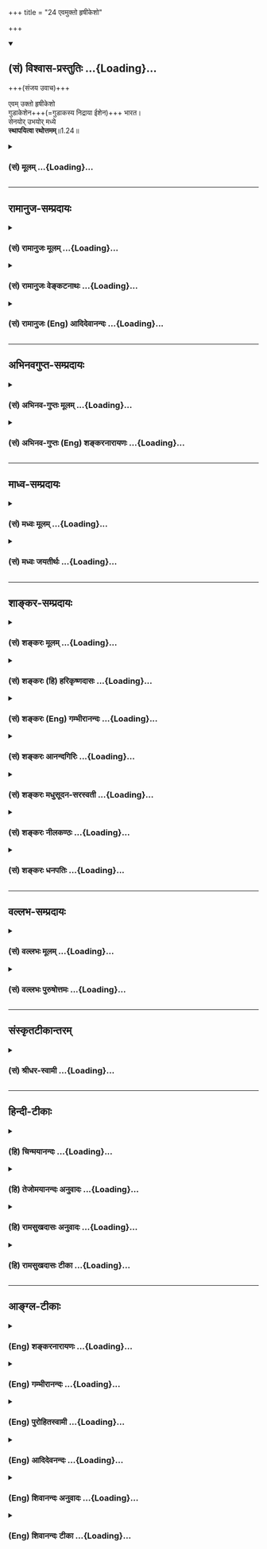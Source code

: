 +++
title = "24 एवमुक्तो हृषीकेशो"

+++
<div class="js_include" newlevelforh1="2" title="(सं) विश्वास-प्रस्तुतिः" unfilled url="/mahAbhAratam/vyAsaH/shlokashaH/06-bhIShma-parva/03-bhagavad-gItA-parva/saMskRtam/vishvAsa-prastutiH/01_arjuna-viShAda-yogaH/24_evamukto_hRShIkes.md">
<details open><summary><h2>(सं) विश्वास-प्रस्तुतिः ...{Loading}...</h2></summary>

+++(संजय उवाच)+++


एवम् उक्तो हृषीकेशो  
गुडाकेशेन+++(=गुडाकस्य निद्राया ईशेन)+++ भारत।  
सेनयोर् उभयोर् मध्ये  
**स्थापयित्वा रथोत्तमम्**॥1.24॥
</details>
</div>
<div class="js_include collapsed" newlevelforh1="3" title="(सं) मूलम्" unfilled url="/mahAbhAratam/vyAsaH/shlokashaH/06-bhIShma-parva/03-bhagavad-gItA-parva/saMskRtam/mUlam/01_arjuna-viShAda-yogaH/24_evamukto_hRShIkes.md">
<details><summary><h3>(सं) मूलम् ...{Loading}...</h3></summary>

संजय उवाच  
एवमुक्तो हृषीकेशो गुडाकेशेन भारत।  
सेनयोरुभयोर्मध्ये स्थापयित्वा रथोत्तमम्।।1.24।।
</details>
</div>


_________________
## रामानुज-सम्प्रदायः
<div class="js_include collapsed" newlevelforh1="3" title="(सं) रामानुजः मूलम्" unfilled url="/mahAbhAratam/vyAsaH/shlokashaH/06-bhIShma-parva/03-bhagavad-gItA-parva/saMskRtam/rAmAnujaH/mUlam/01_arjuna-viShAda-yogaH/24_evamukto_hRShIkes.md">
<details><summary><h3>(सं) रामानुजः मूलम् ...{Loading}...</h3></summary>

२५-तमस्य टीका दृश्या।

</details>
</div>
<div class="js_include collapsed" newlevelforh1="3" title="(सं) रामानुजः वेङ्कटनाथः" unfilled url="/mahAbhAratam/vyAsaH/shlokashaH/06-bhIShma-parva/03-bhagavad-gItA-parva/saMskRtam/rAmAnujaH/venkaTanAthaH/01_arjuna-viShAda-yogaH/24_evamukto_hRShIkes.md">
<details><summary><h3>(सं) रामानुजः वेङ्कटनाथः ...{Loading}...</h3></summary>

1.24 इत्यस्याभिप्रेतकथनंतदीक्षणक्षमे स्थाने इति। अचोदयदित्यनेनस्थापय
इत्यत्र प्रत्ययस्य नियोगार्थत्वं दर्शितम्। सर्व प्रशासिता
नियोज्योऽभवदित्याश्चर्यमिति भावः।  
  
  
  
।।1.24।। एवमुक्तः इत्यादेःमहीक्षिताम् इत्यन्तस्यार्थमाह स चेति।
अर्जुनवचनरथस्थापनयोर्व्यवधायकाभावफलितमुक्तंतत्क्षणादेवेति। भीष्मद्रोणप्रमुखतः
इत्यत्र प्रमुखशब्दः आदिशब्दसमानार्थः तद्गतस्तसिप्रत्ययश्च
सार्वविभक्तिकत्वात् षष्ठीबहुवचनार्थ
इत्यभिप्रायेणोक्तंभीष्मद्रोणादीनामिति। तथाचकारोऽवधारणार्थ इति
दर्शयितुंसर्वेषामेवेत्युक्तम्। अनादरे षष्ठीति व्यञ्जनायपश्यतामिति
पदाध्याहारः। यद्वा प्रमुखतः अग्रत इत्यर्थः। तदेवमहीक्षिताम् इत्यत्रापि
बुद्ध्या निष्कृष्य योजनीयम् तदा चकारः समुच्चयार्थः। भाष्ये त्वेवकारोऽपि
तदर्थ एव पश्यतामिति फलितार्थोक्तिः। उवाच पार्थ इत्यस्य तात्पर्यमाह
ईदृशीति। एतान्समवेतान् इति जेतव्यसमुदायप्रदर्शनेन विजयस्थितिरभिप्रेतेति
भावः। यद्वा धार्तराष्ट्रकर्मकविजयस्थितिरित्यर्थः। धृतराष्ट्रं प्रति
सञ्जयवाक्याभिप्रायेणभवदीयानामित्युक्तम्। अथवा
धार्तराष्ट्रकर्तृकविजयस्थितिरित्यमित्युपालम्भगर्भमवोचदित्यर्थः।
अयमेवार्थ उचितः अर्जुनं प्रति कृष्णेन भवतामित्येतावन्मात्रस्य
वक्तव्यत्वात्। धृतराष्ट्रं प्रति तुभवत्पुत्राणाम् पृ.40रा.भा. इति
पूर्वोक्तवत्भवदीयान्विलोक्य पृ.46रा.भा. इति वक्ष्यमाणवच्चात्रापि
भवदीयनिर्देशोपपत्तेः। किमकुर्वत 1।1 इति गूढाभिसन्धेः पृच्छतो
धृतराष्ट्रस्य गूढाभिसन्धिः सञ्जयो धार्तराष्ट्रहृदयविदारणादिकमेवमकथयत्।  
  
  

</details>
</div>
<div class="js_include collapsed" newlevelforh1="3" title="(सं) रामानुजः (Eng) आदिदेवानन्दः" unfilled url="/mahAbhAratam/vyAsaH/shlokashaH/06-bhIShma-parva/03-bhagavad-gItA-parva/saMskRtam/rAmAnujaH/english/AdidevAnandaH/01_arjuna-viShAda-yogaH/24_evamukto_hRShIkes.md">
<details><summary><h3>(सं) रामानुजः (Eng) आदिदेवानन्दः ...{Loading}...</h3></summary>

1.20 - 1.25 Arjuna said - Sanjaya said Thus, directed by him, Sri Krsna did immediately as He had been directed, while Bhisma, Drona and others and all the kings were looking on. Such is the prospect of victory for your men.

</details>
</div>


_________________
## अभिनवगुप्त-सम्प्रदायः
<div class="js_include collapsed" newlevelforh1="3" title="(सं) अभिनव-गुप्तः मूलम्" unfilled url="/mahAbhAratam/vyAsaH/shlokashaH/06-bhIShma-parva/03-bhagavad-gItA-parva/saMskRtam/abhinava-guptaH/mUlam/01_arjuna-viShAda-yogaH/24_evamukto_hRShIkes.md">
<details><summary><h3>(सं) अभिनव-गुप्तः मूलम् ...{Loading}...</h3></summary>

।।1.24।। No commentary.  
  

</details>
</div>
<div class="js_include collapsed" newlevelforh1="3" title="(सं) अभिनव-गुप्तः (Eng) शङ्करनारायणः" unfilled url="/mahAbhAratam/vyAsaH/shlokashaH/06-bhIShma-parva/03-bhagavad-gItA-parva/saMskRtam/abhinava-guptaH/english/shankaranArAyaNaH/01_arjuna-viShAda-yogaH/24_evamukto_hRShIkes.md">
<details><summary><h3>(सं) अभिनव-गुप्तः (Eng) शङ्करनारायणः ...{Loading}...</h3></summary>

1.12 1.29 Sri Abhinavgupta did not comment upon this sloka.

</details>
</div>


_________________
## माध्व-सम्प्रदायः
<div class="js_include collapsed" newlevelforh1="3" title="(सं) मध्वः मूलम्" unfilled url="/mahAbhAratam/vyAsaH/shlokashaH/06-bhIShma-parva/03-bhagavad-gItA-parva/saMskRtam/madhvaH/mUlam/01_arjuna-viShAda-yogaH/24_evamukto_hRShIkes.md">
<details><summary><h3>(सं) मध्वः मूलम् ...{Loading}...</h3></summary>

  
  
।।1.24।। Sri Madhvacharya did not comment on this sloka. The commentary
starts from 2.11.  
  

</details>
</div>
<div class="js_include collapsed" newlevelforh1="3" title="(सं) मध्वः जयतीर्थः" unfilled url="/mahAbhAratam/vyAsaH/shlokashaH/06-bhIShma-parva/03-bhagavad-gItA-parva/saMskRtam/madhvaH/jayatIrthaH/01_arjuna-viShAda-yogaH/24_evamukto_hRShIkes.md">
<details><summary><h3>(सं) मध्वः जयतीर्थः ...{Loading}...</h3></summary>

  
  
।।1.24।। Sri Jayatirtha did not comment on this sloka. The commentary
starts from 2.11.  
  

</details>
</div>


_________________
## शाङ्कर-सम्प्रदायः
<div class="js_include collapsed" newlevelforh1="3" title="(सं) शङ्करः मूलम्" unfilled url="/mahAbhAratam/vyAsaH/shlokashaH/06-bhIShma-parva/03-bhagavad-gItA-parva/saMskRtam/shankaraH/mUlam/01_arjuna-viShAda-yogaH/24_evamukto_hRShIkes.md">
<details><summary><h3>(सं) शङ्करः मूलम् ...{Loading}...</h3></summary>

1.24 Sri Sankaracharya did not comment on this sloka. The commentary
starts from 2.10.  
  

</details>
</div>
<div class="js_include collapsed" newlevelforh1="3" title="(सं) शङ्करः (हि) हरिकृष्णदासः" unfilled url="/mahAbhAratam/vyAsaH/shlokashaH/06-bhIShma-parva/03-bhagavad-gItA-parva/saMskRtam/shankaraH/hindI/harikRShNadAsaH/01_arjuna-viShAda-yogaH/24_evamukto_hRShIkes.md">
<details><summary><h3>(सं) शङ्करः (हि) हरिकृष्णदासः ...{Loading}...</h3></summary>

।।1.24।। Sri Sankaracharya did not comment on this sloka.  
  

</details>
</div>
<div class="js_include collapsed" newlevelforh1="3" title="(सं) शङ्करः (Eng) गम्भीरानन्दः" unfilled url="/mahAbhAratam/vyAsaH/shlokashaH/06-bhIShma-parva/03-bhagavad-gItA-parva/saMskRtam/shankaraH/english/gambhIrAnandaH/01_arjuna-viShAda-yogaH/24_evamukto_hRShIkes.md">
<details><summary><h3>(सं) शङ्करः (Eng) गम्भीरानन्दः ...{Loading}...</h3></summary>

1.24 Sri Sankaracharya did not comment on this sloka. The commentary
starts from 2.10.

</details>
</div>
<div class="js_include collapsed" newlevelforh1="3" title="(सं) शङ्करः आनन्दगिरिः" unfilled url="/mahAbhAratam/vyAsaH/shlokashaH/06-bhIShma-parva/03-bhagavad-gItA-parva/saMskRtam/shankaraH/AnandagiriH/01_arjuna-viShAda-yogaH/24_evamukto_hRShIkes.md">
<details><summary><h3>(सं) शङ्करः आनन्दगिरिः ...{Loading}...</h3></summary>

।।1.24।। एवमर्जुनेन प्रेरितो भगवानहिंसारूपं धर्ममाश्रित्य प्रायशो
युद्धात्तं निवर्तयिष्यतीति धृतराष्ट्रस्य मनीषां दुदूषयिषुः संजयो राजानं
प्रत्युक्तवानित्याह **संजय इति।** भगवतोऽपि भूभारापहारार्थं
प्रवृत्तस्यार्जुनाभिप्रायप्रतिपत्तिद्वारेण स्वाभिसन्धिं प्रतिलभमानस्य
परोक्तिमनुसृत्य स्वाभिप्रायानुकूलमनुष्ठानमादर्शयति **एवमिति।  
**

</details>
</div>
<div class="js_include collapsed" newlevelforh1="3" title="(सं) शङ्करः मधुसूदन-सरस्वती" unfilled url="/mahAbhAratam/vyAsaH/shlokashaH/06-bhIShma-parva/03-bhagavad-gItA-parva/saMskRtam/shankaraH/madhusUdana-sarasvatI/01_arjuna-viShAda-yogaH/24_evamukto_hRShIkes.md">
<details><summary><h3>(सं) शङ्करः मधुसूदन-सरस्वती ...{Loading}...</h3></summary>

।।1.24।। एवमर्जुनेन प्रेरितो भगवानहिंसारूपं धर्ममाश्रित्य प्रायशो
युद्धात्तं व्यावर्तयिष्यतीति धृतराष्ट्राभिप्रायमालक्ष्य तन्निराचिकीर्षुः
संजयो धृतराष्ट्रं प्रत्युक्तवानित्याह वैशम्पायनः। हे भारत धृतराष्ट्र
भरतवंशमर्यादामनुसंधायापि द्रोहं परित्यज ज्ञातीनामिति संबोधनाभिप्रायः।
गुडाकाया निद्राया ईशेन जितनिद्रतया सर्वत्र सावधानेनार्जुनेनैवमुक्तो
भगवान् अयं मद्भृत्योऽपि सारथ्ये मां नियोजयतीति दोषमासज्य नाकुप्यत् नवा
तं युद्धान्न्यवर्तयत् किंतु सेनयोरुभयोर्मध्ये भीष्मद्रोणप्रमुखतः तयोः
प्रमुखे संमुखे सर्वेषां महीक्षितां च संमुखे।
आद्यादित्वात्सार्वविभक्तिकस्तसिः। चकारेण समासनिविष्टोऽपि प्रमुखतःशब्द
आकृष्यते। भीष्मद्रोणयोः पृथक्कीर्तनमतिप्राधान्यसूचनाय। रथोत्तममग्निना
दत्तं दिव्यं रथं भगवता स्वयमेव सारथ्येनाधिष्ठिततया च सर्वोत्तमं
स्थापयित्वा हृषीकेशः सर्वेषां निगूढाभिप्रायज्ञो भगवानार्जुनस्य
शोकमोहावुपस्थिताविति विज्ञाय सोपहासमर्जुनमुवाच। हे पार्थ पृथायाः
स्त्रीस्वभावेन शोकमोहग्रस्ततया तत्संबन्धिनस्तवापि तद्वत्ता समुपस्थितेति
सूचयन् हृषीकेशत्वमात्मनो दर्शयति। पृथा मम पितुः स्वसा तस्याः पुत्रोऽसीति
संबन्धोल्लेखेन चाश्वासयति। मम सारथ्ये निश्चितो भूत्वा सर्वानपि
समवेतान्कुरुन्युयुत्सून्पश्य निःशङ्कतयेति दर्शनविध्यभिप्रायः। अहं
सारथ्येऽतिसावधानस्त्वं तु सांप्रतमेव रथित्वं लक्ष्यसीति किं तव
परसेनादर्शनेनेत्यर्जुनस्य धैर्यमापादयितुं पश्येत्येतावत्पर्यन्तं भगवतो
वाक्यम् अन्यथा रथं सेनयोर्मध्ये स्थापयामासेत्येतावन्मात्रं ब्रूयात्।  
  

</details>
</div>
<div class="js_include collapsed" newlevelforh1="3" title="(सं) शङ्करः नीलकण्ठः" unfilled url="/mahAbhAratam/vyAsaH/shlokashaH/06-bhIShma-parva/03-bhagavad-gItA-parva/saMskRtam/shankaraH/nIlakaNThaH/01_arjuna-viShAda-yogaH/24_evamukto_hRShIkes.md">
<details><summary><h3>(सं) शङ्करः नीलकण्ठः ...{Loading}...</h3></summary>

।।1.24।। रथोत्तमं स्थापयित्वा उवाचेति द्वयोः संबन्धः।  
  

</details>
</div>
<div class="js_include collapsed" newlevelforh1="3" title="(सं) शङ्करः धनपतिः" unfilled url="/mahAbhAratam/vyAsaH/shlokashaH/06-bhIShma-parva/03-bhagavad-gItA-parva/saMskRtam/shankaraH/dhanapatiH/01_arjuna-viShAda-yogaH/24_evamukto_hRShIkes.md">
<details><summary><h3>(सं) शङ्करः धनपतिः ...{Loading}...</h3></summary>

।।1.24 1.25।। ततः किं वृत्तमित्यपेक्षायां संजय उवाच **एवमित्यादि।**
यत्तु एवमर्जुनेन प्रेरितो भगवानहिंसारुपं धर्ममाश्रित्य प्रायशस्तं
युद्धाह्यावर्तयिष्यतीति धृतराष्ट्राभिप्रायमालक्ष्य संजय उवाचेति
तदुपेक्ष्यम्। युद्धमेव जातमिति श्रुतवत एवमभिप्रायवर्णनस्यानुचितत्वात्।
एवं पूर्वोक्तेन प्रकारेण गुडाकेशेनार्जुनेनोक्तो हृषीकेशो भगवान्वासुदेवः
सेनयोरुभयोर्मध्ये भीष्मद्रोणयोः सर्वोत्तमयोः सर्वेषां च महीक्षितां
महीपतीनां प्रमुखतः संमुखे रथोत्तमं दिव्यं रथं स्थापयित्वोवाचोक्तवान्।
पार्थ एतान्कुरुन्भीष्मादीन्समवेतान्युद्धार्थं मिलितान्पश्येति
द्वयोरर्थः। तथाच यस्याज्ञामीश्वरोऽप्यङगीकरोति तस्यार्जुनस्य माहात्म्यं
किं वक्तव्यमिति भावः। हे भारत भरतवंशोद्भवत्वाच्छोकं मा कुर्वित्याशयः।
भरतवंशमर्यादामनुसंधायापि द्रोहं परित्यज ज्ञातीनामिति संबोधनाशय इति
केचित्। गुडाकेशेन जिताज्ञाननिद्रेणैवमुक्तो हृषीकेशः सर्वेन्द्रियनियन्ता
लोकोद्धाराय स्वस्वरुपभूतस्यार्जुनस्यान्तःकरणे शोकमोहयोराविर्भावयिता
सेनयोरुभयोंर्मध्ये भीष्मद्रोणयोः सर्वेषां च राज्ञां प्रमुखतः रथोत्तमं  
  
स्थापयित्वोवाच। हे पार्थ लोकोद्धाराय स्त्रीस्वभावौ शोकमोहावङ्गीकुरु।
कथमित्यपेक्षायामाह। एतान्मिलितान्कुरुन्सर्वान्स्वबान्धवान्पश्य दृष्ट्वा
चैते मदीया एतानहं न हन्मीति निर्विण्णो भवेति
हृषीकेशादिपदैस्तात्पर्यार्थः सूचितः। हृषीकेशः सर्वेषां निगूढाभिप्रायज्ञो
भगवान् अर्जुनस्य शोकमोहावुपस्थिताविति विज्ञाय सोपहासमर्जुनमुवाच हे पार्थ
पृथायाः स्त्रीस्वभावत्वेन शोकमोहग्रस्ततया तत्संबन्धिनस्तवापि
तद्वित्तोपस्थितेति सूचयन् हृषीकेशत्वमात्मनो दर्शयति। पृथा मम पितुः स्वसा
तस्या पुत्रोऽसीति। तत्संबन्धोल्लेखेनवाश्वासयति। मम सारथ्ये निश्चितो
भूत्वा सर्वानपि समवेतान्कुरुन्युयुत्सून्पश्य निःशङ्कतयेति
दर्शनविध्यभिप्रायः। अहं सारथ्येऽतिसावधानस्त्वं तु सांप्रतमेव रथित्वं
त्यक्षयसीति किं तव परसेनादर्शनेनेत्यर्जुनस्य धैर्यमापादयितुं
पश्येत्येतावत्पर्यन्तं भगवतो वाक्यम्। अन्यथा रथं सेनयोर्मध्ये
स्थापयामासेत्येतावदेव ब्रूयादिति केचित्।  

</details>
</div>


_________________
## वल्लभ-सम्प्रदायः
<div class="js_include collapsed" newlevelforh1="3" title="(सं) वल्लभः मूलम्" unfilled url="/mahAbhAratam/vyAsaH/shlokashaH/06-bhIShma-parva/03-bhagavad-gItA-parva/saMskRtam/vallabhaH/mUlam/01_arjuna-viShAda-yogaH/24_evamukto_hRShIkes.md">
<details><summary><h3>(सं) वल्लभः मूलम् ...{Loading}...</h3></summary>

।।1.24 1.25।। एवमुक्तः स भगवान् वासुदेवः सर्वेषां भीष्मादीनां प्रमुखतश्च
यथोक्तं दर्शयन् चकार।  

</details>
</div>
<div class="js_include collapsed" newlevelforh1="3" title="(सं) वल्लभः पुरुषोत्तमः" unfilled url="/mahAbhAratam/vyAsaH/shlokashaH/06-bhIShma-parva/03-bhagavad-gItA-parva/saMskRtam/vallabhaH/puruShottamaH/01_arjuna-viShAda-yogaH/24_evamukto_hRShIkes.md">
<details><summary><h3>(सं) वल्लभः पुरुषोत्तमः ...{Loading}...</h3></summary>

  
  
।।1.24।। एवमर्जुनवाक्यं श्रुत्वोभयोः सेनयोर्मध्ये रथमास्थाप्यार्जुनं
प्रत्युवाच भगवान् इत्याह सञ्जयो द्वाभ्यां एवमुक्त इति। एवं गुडाकेशेन
जितनिद्रेणार्जुनेन उक्तो हृषीकेशः उभयोः सेनयोर्मध्ये रथोत्तमं
स्थापयित्वाऽर्जुनं प्रत्युवाच। हृषीकेशत्वात्तत्प्रेरकः स्वयमेवेति न
विमनस्कत्वम्।  
  
  
  

</details>
</div>


_________________
## संस्कृतटीकान्तरम्
<div class="js_include collapsed" newlevelforh1="3" title="(सं) श्रीधर-स्वामी" unfilled url="/mahAbhAratam/vyAsaH/shlokashaH/06-bhIShma-parva/03-bhagavad-gItA-parva/saMskRtam/shrIdhara-svAmI/01_arjuna-viShAda-yogaH/24_evamukto_hRShIkes.md">
<details><summary><h3>(सं) श्रीधर-स्वामी ...{Loading}...</h3></summary>

**।।1.24।।** ततः किं प्रवृत्तमित्यपेक्षायां संजय उवाच **एवमिति।**
गुडाका निद्रा तस्या ईशेन जितनिद्रेणार्जुनेनैवमुक्तः सन् हे भारत
धृतराष्ट्र सेनयोर्मध्ये रथानामुत्तमम् रथं हृषीकेशः स्थापितवान्।  
  

</details>
</div>


_________________
## हिन्दी-टीकाः
<div class="js_include collapsed" newlevelforh1="3" title="(हि) चिन्मयानन्दः" unfilled url="/mahAbhAratam/vyAsaH/shlokashaH/06-bhIShma-parva/03-bhagavad-gItA-parva/hindI/chinmayAnandaH/01_arjuna-viShAda-yogaH/24_evamukto_hRShIkes.md">
<details><summary><h3>(हि) चिन्मयानन्दः ...{Loading}...</h3></summary>

।।1.24।। No commentary.  
  

</details>
</div>
<div class="js_include collapsed" newlevelforh1="3" title="(हि) तेजोमयानन्दः अनुवादः" unfilled url="/mahAbhAratam/vyAsaH/shlokashaH/06-bhIShma-parva/03-bhagavad-gItA-parva/hindI/tejomayAnandaH/anuvAdaH/01_arjuna-viShAda-yogaH/24_evamukto_hRShIkes.md">
<details><summary><h3>(हि) तेजोमयानन्दः अनुवादः ...{Loading}...</h3></summary>

।।1.24।। संजय ने कहा -- हे भारत (धृतराष्ट्र) ! अर्जुन के इस प्रकार कहने
पर भगवान् हृषीकेश ने दोनों सेनाओं के मध्य उत्तम रथ को खड़ा करके।

</details>
</div>
<div class="js_include collapsed" newlevelforh1="3" title="(हि) रामसुखदासः अनुवादः" unfilled url="/mahAbhAratam/vyAsaH/shlokashaH/06-bhIShma-parva/03-bhagavad-gItA-parva/hindI/rAmasukhadAsaH/anuvAdaH/01_arjuna-viShAda-yogaH/24_evamukto_hRShIkes.md">
<details><summary><h3>(हि) रामसुखदासः अनुवादः ...{Loading}...</h3></summary>

।।1.24 -- 1.25।। संजय बोले - हे भरतवंशी राजन्! निद्राविजयी अर्जुन के
द्वारा इस तरह कहने पर अन्तर्यामी भगवान् श्रीकृष्ण ने दोनों सेनाओं के
मध्यभाग में पितामह भीष्म और आचार्य द्रोण के सामने तथा सम्पूर्ण राजाओं के
सामने श्रेष्ठ रथ को खड़ा करके इस तरह कहा कि 'हे पार्थ! इन इकट्ठे हुए
कुरुवंशियोंको देख'।

</details>
</div>
<div class="js_include collapsed" newlevelforh1="3" title="(हि) रामसुखदासः टीका" unfilled url="/mahAbhAratam/vyAsaH/shlokashaH/06-bhIShma-parva/03-bhagavad-gItA-parva/hindI/rAmasukhadAsaH/TIkA/01_arjuna-viShAda-yogaH/24_evamukto_hRShIkes.md">
<details><summary><h3>(हि) रामसुखदासः टीका ...{Loading}...</h3></summary>

1.24।।***व्याख्या--*'गुडाकेशेन'--'गुडाकेश'**शब्दके दो अर्थ होते हैं
(1) **'गुडा'** नाम मुड़े हुएका है और **'केश'** नाम बालोंका है। जिसके
सिरके बाल मुड़े हुए अर्थात् घुँघराले हैं उसका नाम **'गुडाकेश'** है।
(2) **'गुडाका'** नाम निद्राका है और **'ईश'** नाम स्वामीका है। जो
निद्राका स्वामी है अर्थात् निद्रा ले चाहे न ले--ऐसा जिसका निद्रापर
अधिकार है, उसका नाम **'गुडाकेश'**है। अर्जुनके केश घुँघराले थे और उनका
निद्रापर आधिपत्य था; अतः उनको **'गुडाकेश'** कहा गया है।  
**'एवमुक्तः'--**जो निद्रा-आलस्यके सुखका गुलाम नहीं होता और जो
विषय-भोगोंका दास नहीं होता, केवल भगवान्का ही दास (भक्त) होता है, उस
भक्तकी बात भगवान् सुनते हैं; केवल सुनते ही नहीं, उसकी आज्ञाका पालन भी
करते हैं। इसलिये अपने सखा भक्त अर्जुनके द्वारा आज्ञा देनेपर अन्तर्यामी
भगवान् श्रीकृष्णने दोनों सेनाओंके बीचमें अर्जुनका रथ खड़ा कर दिया।  
**'हृषीकेशः'--**इन्द्रियोंका नाम **'हृषीक'**है। जो इन्द्रियोंके ईश
अर्थात् स्वामी हैं, उनको हृषीकेश कहते हैं। पहले इक्कीसवें श्लोकमें और
यहाँ **'हृषीकेश'** कहनेका तात्पर्य है कि जो मन, बुद्धि, इन्द्रियाँ आदि
सबके प्रेरक हैं सबको आज्ञा देनेवाले हैं, वे ही अन्तर्यामी भगवान् यहाँ
अर्जुनकी आज्ञाका पालन करनेवाले बन गये हैं! यह उनकी अर्जुनपर कितनी अधिक
कृपा है!  
**'सेनयोरुभयोर्मध्ये स्थापयित्वा रथोत्तमम्'--**दोनों सेनाओंके बीचमें
जहाँ खाली जगह थी, वहाँ भगवान्ने अर्जुनके श्रेष्ठ रथको खड़ा कर दिया।  
**'भीष्मद्रोणप्रमुखतः सर्वेषां च महीक्षिताम्'--**उस रथको भी भगवान्ने
विलक्षण चतुराईसे ऐसी जगह खड़ा किया, जहाँसे अर्जुनको कौटुम्बिक
सम्बन्धवाले पितामह भीष्म, विद्याके सम्बन्धवाले आचार्य द्रोण एवं
कौरवसेनाके मुख्य-मुख्य राजालोग सामने दिखायी दे सकें।  
**'उवाच पार्थ पश्यैतान्समवेतान्कुरुनिति'--'कुरु'**पदमें धृतराष्ट्रके
पुत्र और पाण्डुके पुत्र--ये दोनों आ जाते हैं क्योंकि ये दोनों ही
कुरुवंशी हैं। युद्धके लिये एकत्र हुए इन कुरुवंशियोंको देख-- ऐसा कहनेका
तात्पर्य है कि इन कुरुवंशियोंको देखकर अर्जुनके भीतर यह भाव पैदा हो जाय
कि हम सब एक ही तो हैं! इस पक्षके हों, चाहे उस पक्षके हों; भले हों, चाहे
बुरे हों; सदाचारी हों, चाहे दुराचारी हों पर हैं सब अपने ही कुटुम्बी। इस
कारण अर्जुनमें छिपा हुआ कौटुम्बिक ममतायुक्त मोह जाग्रत् हो जाय और मोह
जाग्रत् होनेसे अर्जुन जिज्ञासु बन जाय, जिससे अर्जुनको निमित्त बनाकर भावी
कलियुगी जीवोंके कल्याणके लिये गीताका महान् उपदेश किया जा सके-- इसी भावसे
भगवान्ने यहाँ **पश्यैतान् समवेतान् कुरुन्' कहा है। नहीं तो भगवान्
**'पश्यैतान् धार्तराष्ट्रान् समानिति'--** ऐसा भी कर सकते थे; परन्तु
ऐसा कहनेसे अर्जुनके भीतर युद्ध करनेका जोश आता; जिससे गीताके प्राकट्यका
अवसर ही नहीं आता! और अर्जुनके भीतरका प्रसुप्त कौटुम्बिक मोह भी दूर नहीं
होता, जिसको दूर करना भगवान् अपनी जिम्मेवारी मानते हैं। जैसे कोई फोड़ा हो
जाता है तो वैद्यलोग पहले उसको पकानेकी चेष्टा करते हैं और जब वह पक जाता
है, तब उसको चीरा देकर साफ कर देते हैं; ऐसे ही भगवान् भक्तके भीतर छिपे
हुए मोहको पहले जाग्रत् करके फिर उसको मिटाते हैं। यहाँ भी भगवान् अर्जुनके
भीतर छिपे हुए मोहको '**कुरुन् पश्य'**कहकर जाग्रत् कर रहे हैं, जिसको
आगे उपदेश देकर नष्ट कर देंगे।  
  
अर्जुनने कहा था कि 'इनको मैं देख लूँ'**'निरीक्षे'**(1। 22)
**'अवेक्षे'** (1। 23); अतः यहाँ भगवान्को **'पश्य'** (तू देख ले)--ऐसा
कहनेकी जरूरत ही नहीं थी। भगवान्को तो केवल रथ खड़ा कर देना चाहिये था।
परन्तु  
भगवान्ने रथ खड़ा करके अर्जुनके मोहको जाग्रत् करनेके लिये ही **'कुरुन्
पश्य'** (इन कुरुवंशियोंको देख)--ऐसा कहा है।**

</details>
</div>


_________________
## आङ्ग्ल-टीकाः
<div class="js_include collapsed" newlevelforh1="3" title="(Eng) शङ्करनारायणः" unfilled url="/mahAbhAratam/vyAsaH/shlokashaH/06-bhIShma-parva/03-bhagavad-gItA-parva/english/shankaranArAyaNaH/01_arjuna-viShAda-yogaH/24_evamukto_hRShIkes.md">
<details><summary><h3>(Eng) शङ्करनारायणः ...{Loading}...</h3></summary>

1.23. - 1.24. Sanjaya said O descendant of Bharata (Dhrtarastra) ! Thus instructed by Gudakesa (Arjuna), Hrsikesa halted the best chariot at a place in between the two armies, in front of Bhisma and Drona and of all the rulers of the earth; and the said: O son of Prtha! Behold these Kurus, assembled.

</details>
</div>
<div class="js_include collapsed" newlevelforh1="3" title="(Eng) गम्भीरानन्दः" unfilled url="/mahAbhAratam/vyAsaH/shlokashaH/06-bhIShma-parva/03-bhagavad-gItA-parva/english/gambhIrAnandaH/01_arjuna-viShAda-yogaH/24_evamukto_hRShIkes.md">
<details><summary><h3>(Eng) गम्भीरानन्दः ...{Loading}...</h3></summary>

1.24 1.25 Sanjay said O scion of the line of Bharata (Dhrtararastra),
Hrsikesa, being told so by Gudakesa (Arjuna), placed the excellent chariot between the two armies, in front of Bhisma and Drona as also all the rulers of the earth, and said, 'O Partha (Arjuna), see these assempled people of the Kuru dynasty.'

</details>
</div>
<div class="js_include collapsed" newlevelforh1="3" title="(Eng) पुरोहितस्वामी" unfilled url="/mahAbhAratam/vyAsaH/shlokashaH/06-bhIShma-parva/03-bhagavad-gItA-parva/english/purohitasvAmI/01_arjuna-viShAda-yogaH/24_evamukto_hRShIkes.md">
<details><summary><h3>(Eng) पुरोहितस्वामी ...{Loading}...</h3></summary>

1.24 Sanjaya said: "Having listened to the request of Arjuna, Lord Shri Krishna drew up His bright chariot exactly in the midst between the two armies,

</details>
</div>
<div class="js_include collapsed" newlevelforh1="3" title="(Eng) आदिदेवनन्दः" unfilled url="/mahAbhAratam/vyAsaH/shlokashaH/06-bhIShma-parva/03-bhagavad-gItA-parva/english/AdidevanandaH/01_arjuna-viShAda-yogaH/24_evamukto_hRShIkes.md">
<details><summary><h3>(Eng) आदिदेवनन्दः ...{Loading}...</h3></summary>

1.24 - 1.25 Sanjaya said: Thus addressed by Arjuna, Sri Krsna drew up that best of chariots between the two armies before the view of Bhisma and Drona and all the other kings, O Dhrtarastra, and said, 'O Arjuna,
behold these assembled Kauravas.'

</details>
</div>
<div class="js_include collapsed" newlevelforh1="3" title="(Eng) शिवानन्दः अनुवादः" unfilled url="/mahAbhAratam/vyAsaH/shlokashaH/06-bhIShma-parva/03-bhagavad-gItA-parva/english/shivAnandaH/anuvAdaH/01_arjuna-viShAda-yogaH/24_evamukto_hRShIkes.md">
<details><summary><h3>(Eng) शिवानन्दः अनुवादः ...{Loading}...</h3></summary>

1.24. Sanjaya said Thus addressed by Arjuna, Krishna, having stationed that best of chariots, O Dhritarashtra, in the midst of the two armies.

</details>
</div>
<div class="js_include collapsed" newlevelforh1="3" title="(Eng) शिवानन्दः टीका" unfilled url="/mahAbhAratam/vyAsaH/shlokashaH/06-bhIShma-parva/03-bhagavad-gItA-parva/english/shivAnandaH/TIkA/01_arjuna-viShAda-yogaH/24_evamukto_hRShIkes.md">
<details><summary><h3>(Eng) शिवानन्दः टीका ...{Loading}...</h3></summary>

1.24 एवम् thus; उक्तः addressed; हृषीकेशः Hrishikesha; गुडाकेशेन by Gudakesha (the coneror of sleep; Arjuna); भारत O Bharata (descendant of king Bharata; Dhritarashtra); सेनयोः of the armies; उभयोः of both; मध्ये
in the middle; स्थापयित्वा having stationed; रथोत्तमम् best of chariots.No Commentary.

</details>
</div>
